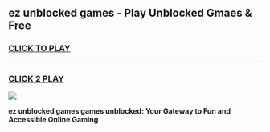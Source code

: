 
## ez unblocked games - Play Unblocked Gmaes & Free
<h3>
<a href="https://premium.freeplayer.one?title=ez_unblocked_games&ref=20F">CLICK TO PLAY</a></h3>
<hr>

<h3>
<a href="https://premium.freeplayer.one?title=ez_unblocked_games&ref=20F">CLICK 2 PLAY</a>
  
</h3>

<a href="https://premium.freeplayer.one?title=ez_unblocked_games&ref=20F/"><img src="https://clearcache.store/games.png"></a>


**ez unblocked games games unblocked: Your Gateway to Fun and Accessible Online Gaming**
